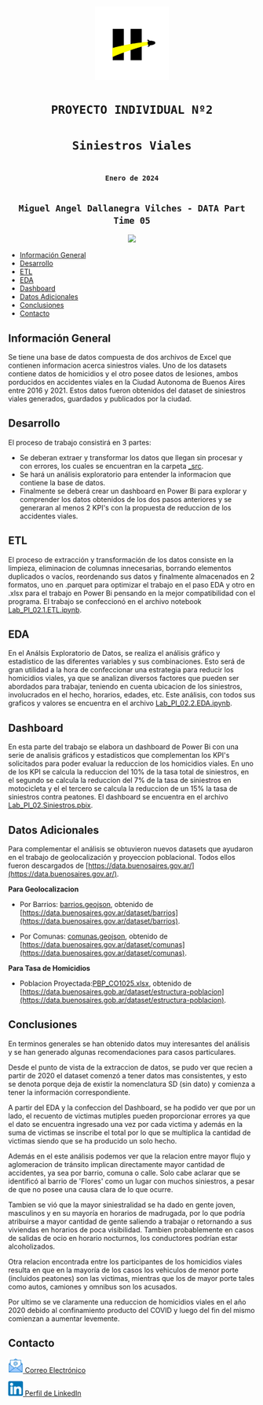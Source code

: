<!DOCTYPE html>
<html lang="en">
<head>
    <meta charset="UTF-8">
</head>
<body>

<p align='center'>
<img src="_pics/LogoBannerHenryBlack.png" alt="Logo Henry" height="150">
<p>

# <h1 align=center> **`PROYECTO INDIVIDUAL Nº2`**</h1> <!-- omit in toc --> 

# <h1 align=center>**`Siniestros Viales`**</h1> <!-- omit in toc --> 

# <h3 align=center>**` Enero de 2024 `**</h2> <!-- omit in toc --> 

# <h2 align=center>**` Miguel Angel Dallanegra Vilches - DATA Part Time 05 `** </h2> <!-- omit in toc --> 

<p align='center'>
<img src = 'https://static.lajornadaestadodemexico.com/wp-content/uploads/2022/08/Siniestros-viales.jpg' height = 500>
<p>


- [Información General](#información-general)
- [Desarrollo](#desarrollo)
- [ETL](#etl)
- [EDA](#eda)
- [Dashboard](#dashboard)
- [Datos Adicionales](#datos-adicionales)
- [Conclusiones](#conclusiones)
- [Contacto](#contacto)

## Información General

Se tiene una base de datos compuesta de dos archivos de Excel que contienen informacion acerca siniestros viales. Uno de los datasets contiene datos de homicidios y el otro posee datos de lesiones, ambos porducidos en accidentes viales en la Ciudad Autonoma de Buenos Aires entre 2016 y 2021. Estos datos fueron obtenidos del dataset de siniestros viales generados, guardados y publicados por la ciudad.

## Desarrollo

El proceso de trabajo consistirá en 3 partes:

- Se deberan extraer y transformar los datos que llegan sin procesar y con errores, los cuales se encuentran en la carpeta [_src](https://github.com/mdallanegra/LAB_PI_02/tree/main/_src).
- Se hará un análisis exploratorio para entender la informacion que contiene la base de datos.
- Finalmente se deberá crear un dashboard en Power Bi para explorar y comprender los datos obtenidos de los dos pasos anteriores y se generaran al menos 2 KPI's con la propuesta de reduccion de los accidentes viales.

## ETL

El proceso de extracción y transformación de los datos consiste en la limpieza, eliminacion de columnas innecesarias, borrando elementos duplicados o vacíos, reordenando sus datos y finalmente almacenados en 2 formatos, uno en .parquet para optimizar el trabajo en el paso EDA y otro en .xlsx para el trabajo en Power Bi pensando en la mejor compatibilidad con el programa.  El trabajo se confeccionó en el archivo notebook [Lab_PI_02.1.ETL.ipynb](https://github.com/mdallanegra/LAB_PI_02/blob/main/Lab_PI_02.1.ETL.ipynb). 

## EDA

En el Análsis Exploratorio de Datos, se realiza el análisis gráfico y estadistico de las diferentes variables y sus combinaciones. Esto será de gran utilidad a la hora de confeccionar una estrategia para reducir los homicidios viales, ya que se analizan diversos factores que pueden ser abordados para trabajar, teniendo en cuenta ubicacion de los siniestros, involucrados en el hecho, horarios, edades, etc.
Este análisis, con todos sus graficos y valores se encuentra en el archivo [Lab_PI_02.2.EDA.ipynb](https://github.com/mdallanegra/LAB_PI_02/blob/main/Lab_PI_02.2.EDA.ipynb).

## Dashboard

En esta parte del trabajo se elabora un dashboard de Power Bi con una serie de analisis gráficos y estadísticos que complementan los KPI's solicitados para poder evaluar la reduccion de los homicidios viales. En uno de los KPI se calcula la reduccion del 10% de la tasa total de siniestros, en el segundo se calcula la reduccion del 7% de la tasa de siniestros en motocicleta y el el tercero se calcula la reduccion de un 15% la tasa de siniestros contra peatones. El dashboard se encuentra en el archivo [Lab_PI_02.Siniestros.pbix](https://github.com/mdallanegra/LAB_PI_02/blob/main/Lab_PI_02.Siniestros.pbix).

## Datos Adicionales

Para complementar el análisis se obtuvieron nuevos datasets que ayudaron en el trabajo de geolocalización y proyeccion poblacional. Todos ellos fueron descargados de [https://data.buenosaires.gov.ar/](https://data.buenosaires.gov.ar/).


__Para Geolocalizacion__
  - Por Barrios: [barrios.geojson](https://github.com/mdallanegra/LAB_PI_02/blob/main/_data/barrios.geojson), obtenido de [https://data.buenosaires.gov.ar/dataset/barrios](https://data.buenosaires.gov.ar/dataset/barrios).

  - Por Comunas: [comunas.geojson](https://github.com/mdallanegra/LAB_PI_02/blob/main/_data/comunas.geojson), obtenido de [https://data.buenosaires.gov.ar/dataset/comunas](https://data.buenosaires.gov.ar/dataset/comunas).

__Para Tasa de Homicidios__
  - Poblacion Proyectada:[PBP_CO1025.xlsx](https://github.com/mdallanegra/LAB_PI_02/blob/main/_data/PBP_CO1025.xlsx), obtenido de [https://data.buenosaires.gob.ar/dataset/estructura-poblacion](https://data.buenosaires.gob.ar/dataset/estructura-poblacion).

## Conclusiones

En terminos generales se han obtenido datos muy interesantes del análisis y se han generado algunas recomendaciones para casos particulares. 

Desde el punto de vista de la extraccion de datos, se pudo ver que recien a partir de 2020 el dataset comenzó a tener datos mas consistentes, y esto se denota porque deja de existir la nomenclatura SD (sin dato) y comienza a tener la información correspondiente. 

A partir del EDA y la confeccion del Dashboard, se ha podido ver que por un lado, el recuento de victimas mutiples pueden proporcionar errores ya que el dato se encuentra ingresado una vez por cada victima y además en la suma de victimas se inscribe el total por lo que se multiplica la cantidad de victimas siendo que se ha producido un solo hecho.

Además en el este análisis podemos ver que la relacion entre mayor flujo y aglomeracion de tránsito implican directamente mayor cantidad de accidentes, ya sea por barrio, comuna o calle. Solo cabe aclarar que se identificó al barrio de 'Flores' como un lugar con muchos siniestros, a pesar de que no posee una causa clara de lo que ocurre.

Tambien se vió que la mayor siniestralidad se ha dado en gente joven, masculinos y en su mayoría en horarios de madrugada, por lo que podría atribuirse a mayor cantidad de gente saliendo a trabajar o retornando a sus viviendas en horarios de poca visibilidad. Tambien probablemente en casos de salidas de ocio en horario nocturnos, los conductores podrían estar alcoholizados. 

Otra relacion encontrada entre los participantes de los homicidios viales resulta en que en la mayoría de los casos los vehiculos de menor porte (incluidos peatones) son las victimas, mientras que los de mayor porte tales como autos, camiones y omnibus son los acusados.

Por ultimo se ve claramente una reduccion de homicidios viales en el año 2020 debido al confinamiento producto del COVID y luego del fin del mismo comienzan a aumentar levemente.

## Contacto

<p align="left">
<img src="_pics/mail.icns"  height=30><a href="mailto:mdallanegra@icloud.com" class="text-link-next-to-icon"> Correo Electrónico</a>
</p>
<p align="left">
<img src="_pics/linkedin.icns"  height=30><a href="https://www.linkedin.com/in/miguel-angel-dallanegra-vilches-b419b19b/" class="text-link-next-to-icon"> Perfil de LinkedIn</a>
</p>

</body>
</html>